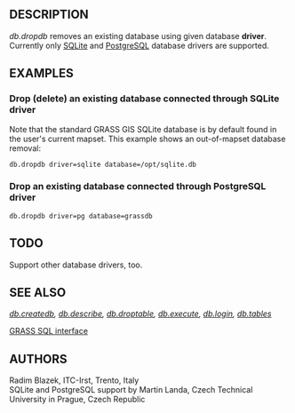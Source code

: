 ## DESCRIPTION

*db.dropdb* removes an existing database using given database
**driver**. Currently only [SQLite](grass-sqlite.html) and
[PostgreSQL](grass-pg.html) database drivers are supported.

## EXAMPLES

### Drop (delete) an existing database connected through SQLite driver

Note that the standard GRASS GIS SQLite database is by default found in
the user\'s current mapset. This example shows an out-of-mapset database
removal:

```
db.dropdb driver=sqlite database=/opt/sqlite.db
```

### Drop an existing database connected through PostgreSQL driver

```
db.dropdb driver=pg database=grassdb
```

## TODO

Support other database drivers, too.

## SEE ALSO

*[db.createdb](db.createdb.html), [db.describe](db.describe.html),
[db.droptable](db.droptable.html), [db.execute](db.execute.html),
[db.login](db.login.html), [db.tables](db.tables.html)*

[GRASS SQL interface](sql.html)

## AUTHORS

Radim Blazek, ITC-Irst, Trento, Italy\
SQLite and PostgreSQL support by Martin Landa, Czech Technical
University in Prague, Czech Republic
